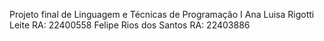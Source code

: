 Projeto final de Linguagem e Técnicas de Programação I 
Ana Luisa Rigotti Leite RA: 22400558
Felipe Rios dos Santos RA: 22403886
